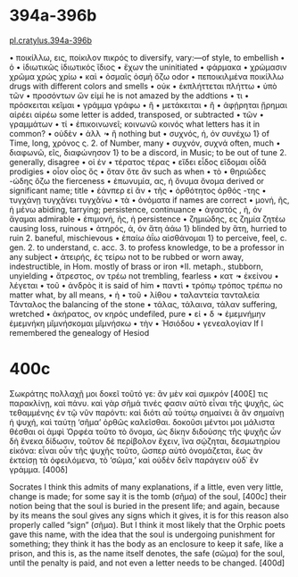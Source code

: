 
# 394a-396b

[pl.cratylus.394a-396b](http://www.perseus.tufts.edu/hopper/text?doc=Perseus%3Atext%3A1999.01.0172%3Atext%3DCrat.%3Asection%3D394a)

• ποικίλλω, εις, ποίκιλον πικρός 
to diversify, vary:—of style, to embellish
• ὁ 
• ἰδιωτικῶς  ἰδιωτικός ἴδιος
• ἔχων
the uninitiated
• φάρμακα 
• χρώμασιν χρῶμα χρώς χρίω
• καὶ 
• ὀσμαῖς  ὀσμή ὄζω odor
• πεποικιλμένα ποικίλλω 
drugs with different colors and smells
• οὐκ 
• ἐκπλήττεται πλήττω
• ὑπὸ τῶν 
• προσόντων ὤν εἰμί
he is not amazed by the addtions
• τι 
• πρόσκειται  κεῖμαι
• γράμμα γράφω
• ἢ 
• μετάκειται 
• ἢ 
• ἀφῄρηται ᾕρημαι αἱρέει αἱρέω
some letter is added, transposed, or subtracted
• τῶν 
• γραμμάτων 
• τί 
• ἐπικοινωνεῖ; κοινωνῶ κοινός
what letters has it in common?
• οὐδὲν 
• ἀλλ ̓ 
• ἢ
nothing but
• συχνός, ή, όν συνέχω
1} of Time, long, χρόνος ς. 2. of Number, many
• συχνόν, συχνά
often, much
• διαφωνῶ, εῖς, διαφώνησον
1} to be a discord, in Music; to be out of tune 2. generally, disagree
• οἱ ἐν 
• τέρατος  τέρας
• εἴδει εἶδος εἴδομαι οἶδᾰ
prodigies
• οἷον οἷος ὅς
• ὅταν ὅτε ἄν
such as when
• τὸ 
• θηριῶδες -ώδης ὄζω
the fierceness
• ἐπωνυμία, ας, ἡ ὄνυμα ὄνομα
derived or significant name; title
• ἐάνπερ  εἰ ἄν
• τῆς 
• ὀρθότητος ὀρθός -της
• τυγχάνῃ τυγχᾰ́νει τυγχᾰ́νω 
• τὰ 
• ὀνόματα
if names are correct
• μονή, ῆς, ἡ  μένω 
abiding, tarrying; persistence, continuance
• ἀγαστός , ή, όν ἄγαμαι
admirable
• ἐπιμονή, ῆς, ἡ
persistence
• ζημιώδης, ες ζημία ζητέω
causing loss, ruinous
• ἀτηρός, ά, όν ἄτη ἀάω
1} blinded by ἄτη, hurried to ruin 2. baneful, mischievous
• ἐπαίω ἀΐω αἰσθάνομαι
1} to perceive, feel, c. gen. 2. to understand, c. acc. 3. to profess knowledge, to be a professor in any subject
• ἀτειρής, ές τείρω
not to be rubbed or worn away, indestructible, in Hom. mostly of brass or iron *II. metaph., stubborn, unyielding
• ἄτρεστος, ον τρέω 
not trembling, fearless
• κατ ̓ 
• ἐκείνου 
• λέγεται 
• τοῦ 
• ἀνδρὸς
it is said of him
• παντὶ 
• τρόπῳ τρόπος τρέπω
no matter what, by all means,
• ἡ 
• τοῦ 
• λίθου 
• ταλαντεία τανταλεία  Τάνταλος
the balancing of the stone
• τάλας, τάλαινα, τάλαν
suffering, wretched
• ἀκήρατος, ον κηρός
undefiled, pure
• εἰ 
• δ ̓
• ἐμεμνήμην ἐμεμνήκη μῐμνήσκομαι μῐμνήσκω
• τὴν 
• Ἡσιόδου 
• γενεαλογίαν
If I remembered the genealogy of Hesiod

# 400c

Σωκράτης
πολλαχῇ μοι δοκεῖ τοῦτό γε: ἂν μὲν καὶ σμικρόν [400ξ] τις παρακλίνῃ, καὶ πάνυ. καὶ γὰρ σῆμά τινές φασιν αὐτὸ εἶναι τῆς ψυχῆς, ὡς τεθαμμένης ἐν τῷ νῦν παρόντι: καὶ διότι αὖ τούτῳ σημαίνει ἃ ἂν σημαίνῃ ἡ ψυχή, καὶ ταύτῃ ‘σῆμα’ ὀρθῶς καλεῖσθαι. δοκοῦσι μέντοι μοι μάλιστα θέσθαι οἱ ἀμφὶ Ὀρφέα τοῦτο τὸ ὄνομα, ὡς δίκην διδούσης τῆς ψυχῆς ὧν δὴ ἕνεκα δίδωσιν, τοῦτον δὲ περίβολον ἔχειν, ἵνα σῴζηται, δεσμωτηρίου εἰκόνα: εἶναι οὖν τῆς ψυχῆς τοῦτο, ὥσπερ αὐτὸ ὀνομάζεται, ἕως ἂν ἐκτείσῃ τὰ ὀφειλόμενα, τὸ ‘σῶμα,’ καὶ οὐδὲν δεῖν παράγειν οὐδ᾽ ἓν γράμμα. [400δ]

Socrates
I think this admits of many explanations, if a little, even very little, change is made; for some say it is the tomb (σῆμα) of the soul, [400c] their notion being that the soul is buried in the present life; and again, because by its means the soul gives any signs which it gives, it is for this reason also properly called “sign” (σῆμα). But I think it most likely that the Orphic poets gave this name, with the idea that the soul is undergoing punishment for something; they think it has the body as an enclosure to keep it safe, like a prison, and this is, as the name itself denotes, the safe (σῶμα) for the soul, until the penalty is paid, and not even a letter needs to be changed. [400d]